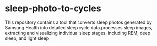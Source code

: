 # sleep-photo-to-cycles
This repository contains a tool that converts sleep photos generated by Samsung Health into detailed sleep cycle data.processes sleep images, extracting and visualizing individual sleep stages, including REM, deep sleep, and light sleep
